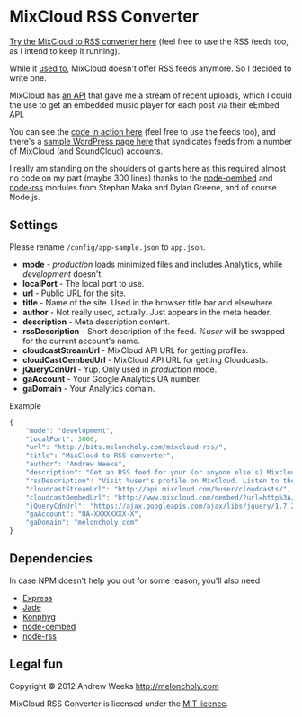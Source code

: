 MixCloud RSS Converter
======================

[Try the MixCloud to RSS converter here](http://bits.meloncholy.com/mixcloud-rss) (feel free to use the RSS feeds too, as I intend to keep it running).

While it [used to](http://feedback.mixcloud.com/forums/3043-general/suggestions/1922671-loss-of-user-mixes-rss), MixCloud doesn't offer RSS feeds anymore. So I decided to write one.

MixCloud has [an API](http://www.mixcloud.com/developers/documentation) that gave me a stream of recent uploads, which I could the use to get an embedded music player for each post via their eEmbed API. 

You can see the [code in action here](http://bits.meloncholy.com/mixcloud-rss) (feel free to use the feeds too), and there's a [sample WordPress page here](http://www.breakzdjs.com/category/music/) that syndicates feeds from a number of MixCloud (and SoundCloud) accounts. 

I really am standing on the shoulders of giants here as this required almost no code on my part (maybe 300 lines) thanks to the [node-oembed](https://github.com/astro/node-oembed) and [node-rss](https://github.com/dylang/node-rss) modules from Stephan Maka and Dylan Greene, and of course Node.js. 


Settings
--------

Please rename `/config/app-sample.json` to `app.json`.

- **mode** - _production_ loads minimized files and includes Analytics, while _development_ doesn't.
- **localPort** - The local port to use.
- **url** - Public URL for the site.
- **title** - Name of the site. Used in the browser title bar and elsewhere.
- **author** - Not really used, actually. Just appears in the meta header.
- **description** - Meta description content.
- **rssDescription** - Short description of the feed. _%user_ will be swapped for the current account's name.
- **cloudcastStreamUrl** - MixCloud API URL for getting profiles.
- **cloudCastOembedUrl** - MixCloud API URL for getting Cloudcasts.
- **jQueryCdnUrl** - Yup. Only used in _production_ mode.
- **gaAccount** - Your Google Analytics UA number.
- **gaDomain** - Your Analytics domain.

Example

```javascript
{
	"mode": "development",
	"localPort": 3000,
	"url": "http://bits.meloncholy.com/mixcloud-rss/",
	"title": "MixCloud to RSS converter",
	"author": "Andrew Weeks",
	"description": "Get an RSS feed for your (or anyone else's) Mixcloud mixes and podcasts.",
	"rssDescription": "Visit %user's profile on MixCloud. Listen to their recent and most popular Cloudcasts. It's free and really easy to use. MixCloud to RSS thingy hacked together by Andrew Weeks. http://meloncholy.com",
	"cloudcastStreamUrl": "http://api.mixcloud.com/%user/cloudcasts/",
	"cloudcastOembedUrl": "http://www.mixcloud.com/oembed/?url=http%3A//www.mixcloud.com%cloudcast&format=json",
	"jQueryCdnUrl": "https://ajax.googleapis.com/ajax/libs/jquery/1.7.2/jquery.min.js",
	"gaAccount": "UA-XXXXXXXX-X",
	"gaDomain": "meloncholy.com"
}
```


Dependencies
------------

In case NPM doesn't help you out for some reason, you'll also need

- [Express](https://github.com/visionmedia/express)
- [Jade](https://github.com/visionmedia/jade)
- [Konphyg](https://github.com/pgte/konphyg)
- [node-oembed](https://github.com/astro/node-oembed/)
- [node-rss](https://github.com/dylang/node-rss)


Legal fun
---------

Copyright &copy; 2012 Andrew Weeks http://meloncholy.com

MixCloud RSS Converter is licensed under the [MIT licence](http://meloncholy.com/licence/).
